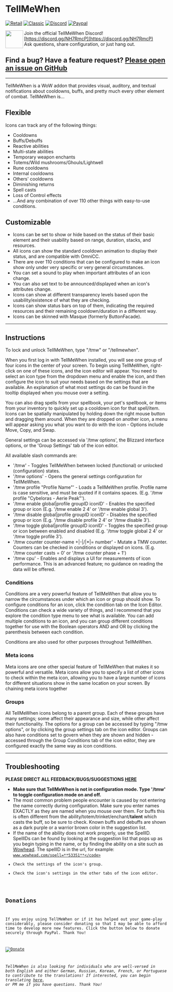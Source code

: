 # TellMeWhen

[![Retail](https://github.com/ascott18/TellMeWhen/actions/workflows/release.yml/badge.svg)](https://github.com/ascott18/TellMeWhen/actions/workflows/release.yml)
[![Classic](https://github.com/ascott18/TellMeWhen/actions/workflows/release-classic.yml/badge.svg)](https://github.com/ascott18/TellMeWhen/actions/workflows/release-classic.yml)
[![Discord](https://img.shields.io/discord/546941305264275456?color=%237289da&label=Discord&logo=Discord)](https://discord.gg/NH7RmcP)
[![Paypal](https://img.shields.io/badge/Paypal-Donate-Blue?logo=Paypal)](https://www.paypal.com/cgi-bin/webscr?return=http%3A%2F%2Fwow.curseforge.com%2Fprojects%2Ftellmewhen&cn=Add+special+instructions+to+the+addon+author%28s%29&business=ascott18%40msn.com&bn=PP-DonationsBF%3Abtn_donateCC_LG.gif%3ANonHosted&cancel_return=http%3A%2F%2Fwow.curseforge.com%2Fprojects%2Ftellmewhen&lc=US&item_name=TellMeWhen+%28from+Curse.com%29&cmd=_donations&rm=1&no_shipping=1&currency_code=USD)

<img align="left" src="https://discordapp.com/assets/f8389ca1a741a115313bede9ac02e2c0.svg" width="55"/> Join the official TellMeWhen Discord!  [https://discord.gg/NH7RmcP](https://discord.gg/NH7RmcP)
<br>
Ask questions, share configuration, or just hang out.
<br>

## Find a bug? Have a feature request? [Please open an issue on GitHub](https://github.com/ascott18/TellMeWhen/issues)


----
TellMeWhen is a WoW addon that provides visual, auditory, and textual notifications about cooldowns, buffs, and pretty much every other element of combat. TellMeWhen is...

## Flexible

Icons can track any of the following things:

*   Cooldowns
*   Buffs/Debuffs
*   Reactive abilities
*   Multi-state abilities
*   Temporary weapon enchants
*   Totems/Wild mushrooms/Ghouls/Lightwell
*   Rune cooldowns
*   Internal cooldowns
*   Others' cooldowns
*   Diminishing returns
*   Spell casts
*   Loss of Control effects
*   ...And any combination of over 110 other things with easy-to-use conditions.

## Customizable

*   Icons can be set to show or hide based on the status of their basic element and their usability based on range, duration, stacks, and resources.
*   All icons can show the standard cooldown animation to display their status, and are compatible with OmniCC.
*   There are over 110 conditions that can be configured to make an icon show only under very specific or very general circumstances.
*   You can set a sound to play when important attributes of an icon change.
*   You can also set text to be announced/displayed when an icon's attributes change.
*   Icons can show at different transparency levels based upon the usability/existence of what they are checking.
*   Icons can show status bars on top of them, indicating the required resources and their remaining cooldown/duration in a different way.
*   Icons can be skinned with Masque (formerly ButtonFacade).

* * *


## Instructions

To lock and unlock TellMeWhen, type "/tmw" or "/tellmewhen".

When you first log in with TellMeWhen installed, you will see one group of four icons in the center of your screen. To begin using TellMeWhen, right-click on one of these icons, and the icon editor will appear. You need to select an icon type from the dropdown menu and enable the icon, and then configure the icon to suit your needs based on the settings that are available. An explanation of what most settings do can be found in the tooltip displayed when you mouse over a setting.

You can also drag spells from your spellbook, your pet's spellbook, or items from your inventory to quickly set up a cooldown icon for that spell/item. Icons can be spatially manipulated by holding down the right mouse button and dragging them around. When they are dropped on another icon, a menu will appear asking you what you want to do with the icon - Options include Move, Copy, and Swap.

General settings can be accessed via '/tmw options', the Blizzard interface options, or the 'Group Settings' tab of the icon editor.

All available slash commands are:

*   '/tmw' - Toggles TellMeWhen between locked (functional) or unlocked (configuration) states.
*   '/tmw options' - Opens the general settings configuration for TellMeWhen.
*   '/tmw profile "Profile Name"' - Loads a TellMeWhen profile. Profile name is case sensitive, and must be quoted if it contains spaces. (E.g. '/tmw profile "Cybeloras - Aerie Peak"').
*   '/tmw enable global|profile groupID iconID' - Enables the specified group or icon (E.g. '/tmw enable 2 4' or '/tmw enable global 3').
*   '/tmw disable global|profile groupID iconID' - Disables the specified group or icon (E.g. '/tmw disable profile 2 4' or '/tmw disable 3').
*   '/tmw toggle global|profile groupID iconID' - Toggles the specified group or icon between enabled and disabled (E.g. '/tmw toggle global 2 4' or '/tmw toggle profile 3').
*   '/tmw counter counter-name +|-|/|*|= number' - Mutate a TMW counter. Counters can be checked in conditions or displayed on icons. (E.g. '/tmw counter casts = 0' or '/tmw counter phase + 1')
*   '/tmw cpu' - Enables and displays a UI for measurements of icon performance. This is an advanced feature; no guidance on reading the data will be offered.

### Conditions

Conditions are a very powerful feature of TellMeWhen that allow you to narrow the circumstances under which an icon or group should show. To configure conditions for an icon, click the condition tab on the Icon Editor. Conditions can check a wide variety of things, and I recommend that you explore the condition type menu to see what is available. You can add multiple conditions to an icon, and you can group different conditions together for use with the Boolean operators AND and OR by clicking the parenthesis between each condition.

Conditions are also used for other purposes throughout TellMeWhen.

### Meta icons

Meta icons are one other special feature of TellMeWhen that makes it so powerful and versatile. Meta icons allow you to specify a list of other icons to check within the meta icon, allowing you to have a large number of icons for different situations show in the same location on your screen. By chaining meta icons together

### Groups

All TellMeWhen icons belong to a parent group. Each of these groups have many settings; some affect their appearance and size, while other affect their functionality. The options for a group can be accessed by typing "/tmw options", or by clicking the group settings tab on the icon editor. Groups can also have conditions set to govern when they are shown and hidden - accessed through the Group Conditions tab of the icon editor, they are configured exactly the same way as icon conditions.

* * *

## Troubleshooting

**PLEASE DIRECT ALL FEEDBACK/BUGS/SUGGESTIONS [HERE](https://github.com/ascott18/TellMeWhen/issues)**

*   **Make sure that TellMeWhen is not in configuration mode. Type '/tmw' to toggle configuration mode on and off.**
*   The most common problem people encounter is caused by not entering the name correctly during configuration. Make sure you enter names EXACTLY as they are named when you mouse over them. For buffs this is often different from the ability/totem/trinket/enchant/**talent** which casts the buff, so be sure to check. Known buffs and debuffs are shown as a dark purple or a warrior brown color in the suggestion list.
*   If the name of the ability does not work properly, use the SpellID. SpellIDs can be found by looking at the suggestion list that pops up as you begin typing in the name, or by finding the ability on a site such as [Wowhead](http://www.wowhead.com). The spellID is in the url, for example: <code>www.wowhead.com/spell=**53351**</code>
*   Check the settings of the icon's group.
*   Check the icon's settings in the other tabs of the icon editor.

## Donations

If you enjoy using TellMeWhen or if it has helped out your game-play considerably, please consider donating so that I may be able to afford time to develop more new features. Click the button below to donate securely through PayPal. Thank You!

[![Donate](https://www.paypalobjects.com/en_US/i/btn/btn_donate_LG.gif "Donate")](https://www.paypal.com/cgi-bin/webscr?return=http%3A%2F%2Fwow.curseforge.com%2Fprojects%2Ftellmewhen&cn=Add+special+instructions+to+the+addon+author%28s%29&business=ascott18%40msn.com&bn=PP-DonationsBF%3Abtn_donateCC_LG.gif%3ANonHosted&cancel_return=http%3A%2F%2Fwow.curseforge.com%2Fprojects%2Ftellmewhen&lc=US&item_name=TellMeWhen+%28from+Curse.com%29&cmd=_donations&rm=1&no_shipping=1&currency_code=USD)

_TellMeWhen is also looking for individuals who are well-versed in both English and either German, Russian, Korean, French, or Portuguese to contribute to the translations! If interested, you can begin translating [here](http://wow.curseforge.com/addons/tellmewhen/localization/), or PM me if you have questions. Thank You!_

